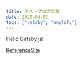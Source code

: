```yaml
---
title: テストブログ記事
date: 2020-04-02
tags: ["gatsby", "amplify"]
---
```


Hello Gatsby.js!

[ReferenceSite](https://dev.classmethod.jp/articles/gatsbyjs-amplify-deploy/)
